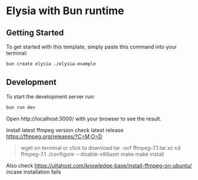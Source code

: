 # Elysia with Bun runtime

## Getting Started

To get started with this template, simply paste this command into your terminal:

```bash
bun create elysia ./elysia-example
```

## Development

To start the development server run:

```bash
bun run dev
```

Open http://localhost:3000/ with your browser to see the result.

Install latest ffmpeg version
check latest release
https://ffmpeg.org/releases/?C=M;O=D

> wget on terminal or click to download
> tar -xvf ffmpeg-7.1.tar.xz
> cd ffmpeg-7.1
> ./configure --disable-x86asm
> make
> make install

Also check https://ultahost.com/knowledge-base/install-ffmpeg-on-ubuntu/ incase installation fails
